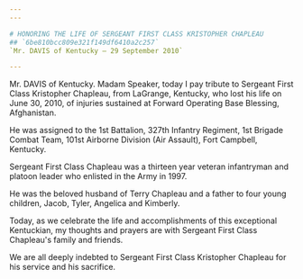 ```yaml
---
---

# HONORING THE LIFE OF SERGEANT FIRST CLASS KRISTOPHER CHAPLEAU
## `6be810bcc809e321f149df6410a2c257`
`Mr. DAVIS of Kentucky — 29 September 2010`

---
```



Mr. DAVIS of Kentucky. Madam Speaker, today I pay tribute to Sergeant 
First Class Kristopher Chapleau, from LaGrange, Kentucky, who lost his 
life on June 30, 2010, of injuries sustained at Forward Operating Base 
Blessing, Afghanistan.

He was assigned to the 1st Battalion, 327th Infantry Regiment, 1st 
Brigade Combat Team, 101st Airborne Division (Air Assault), Fort 
Campbell, Kentucky.

Sergeant First Class Chapleau was a thirteen year veteran infantryman 
and platoon leader who enlisted in the Army in 1997.

He was the beloved husband of Terry Chapleau and a father to four 
young children, Jacob, Tyler, Angelica and Kimberly.

Today, as we celebrate the life and accomplishments of this 
exceptional Kentuckian, my thoughts and prayers are with Sergeant First 
Class Chapleau's family and friends.

We are all deeply indebted to Sergeant First Class Kristopher 
Chapleau for his service and his sacrifice.



